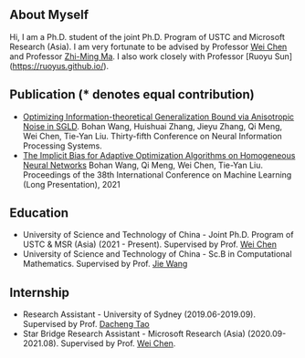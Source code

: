 ## About Myself
Hi, I am a Ph.D. student of the joint Ph.D. Program of USTC and Microsoft Research (Asia). I am very fortunate to be advised by Professor [Wei Chen](https://www.microsoft.com/en-us/research/people/wche/) and Professor [Zhi-Ming Ma](http://homepage.amss.ac.cn/research/homePage/8eb59241e2e74d828fb84eec0efadba5/myHomePage.html). I also work closely with Professor [Ruoyu Sun] (https://ruoyus.github.io/). 

## Publication (\* denotes equal contribution)
- [Optimizing Information-theoretical Generalization Bound via Anisotropic Noise in SGLD](https://nips.cc/Conferences/2021/ScheduleMultitrack?event=27503).
Bohan Wang, Huishuai Zhang, Jieyu Zhang, Qi Meng, Wei Chen, Tie-Yan Liu.
Thirty-fifth Conference on Neural Information Processing Systems.
- [The Implicit Bias for Adaptive Optimization Algorithms on Homogeneous Neural Networks](http://proceedings.mlr.press/v139/wang21q.html)
Bohan Wang, Qi Meng, Wei Chen, Tie-Yan Liu. 
Proceedings of the 38th International Conference on Machine Learning (Long Presentation), 2021

## Education
- University of Science and Technology of China - Joint Ph.D. Program of USTC & MSR (Asia) (2021 - Present). Supervised by Prof. [Wei Chen](https://www.microsoft.com/en-us/research/people/wche/)
- University of Science and Technology of China - Sc.B in Computational Mathematics. Supervised by Prof. [Jie Wang](https://miralab.ai/people/jie-wang/)

## Internship
- Research Assistant - University of Sydney (2019.06-2019.09). Supervised by Prof. [Dacheng Tao](https://www.sydney.edu.au/engineering/about/our-people/academic-staff/dacheng-tao.html)
- Star Bridge Research Assistant - Microsoft Research (Asia) (2020.09-2021.08). Supervised by Prof. [Wei Chen](https://www.microsoft.com/en-us/research/people/wche/).


